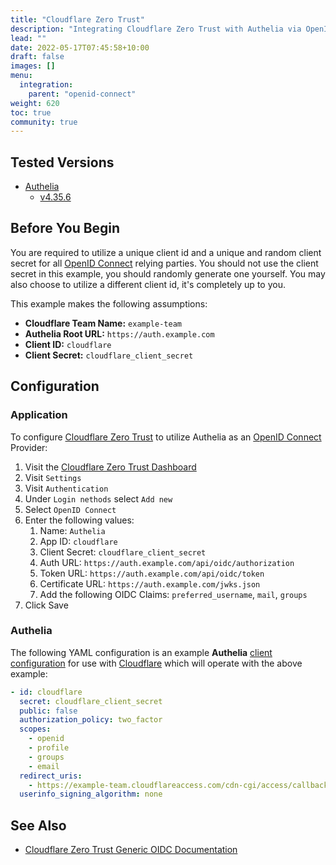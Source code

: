```yaml
---
title: "Cloudflare Zero Trust"
description: "Integrating Cloudflare Zero Trust with Authelia via OpenID Connect."
lead: ""
date: 2022-05-17T07:45:58+10:00
draft: false
images: []
menu:
  integration:
    parent: "openid-connect"
weight: 620
toc: true
community: true
---
```


## Tested Versions

* [Authelia]
  * [v4.35.6](https://github.com/authelia/authelia/releases/tag/v4.35.6)

## Before You Begin

You are required to utilize a unique client id and a unique and random client secret for all [OpenID Connect] relying
parties. You should not use the client secret in this example, you should randomly generate one yourself. You may also
choose to utilize a different client id, it's completely up to you.

This example makes the following assumptions:

* __Cloudflare Team Name:__ `example-team`
* __Authelia Root URL:__ `https://auth.example.com`
* __Client ID:__ `cloudflare`
* __Client Secret:__ `cloudflare_client_secret`

## Configuration

### Application

To configure [Cloudflare Zero Trust] to utilize Authelia as an [OpenID Connect] Provider:

1. Visit the [Cloudflare Zero Trust Dashboard](https://dash.teams.cloudflare.com)
2. Visit `Settings`
3. Visit `Authentication`
4. Under `Login nethods` select `Add new`
5. Select `OpenID Connect`
6. Enter the following values:
   1. Name: `Authelia`
   2. App ID: `cloudflare`
   3. Client Secret: `cloudflare_client_secret`
   4. Auth URL: `https://auth.example.com/api/oidc/authorization`
   5. Token URL: `https://auth.example.com/api/oidc/token`
   6. Certificate URL: `https://auth.example.com/jwks.json`
   7. Add the following OIDC Claims: `preferred_username`, `mail`, `groups`
7. Click Save

### Authelia

The following YAML configuration is an example __Authelia__
[client configuration](../../../configuration/identity-providers/open-id-connect.md#clients) for use with [Cloudflare]
which will operate with the above example:

```yaml
- id: cloudflare
  secret: cloudflare_client_secret
  public: false
  authorization_policy: two_factor
  scopes:
    - openid
    - profile
    - groups
    - email
  redirect_uris:
    - https://example-team.cloudflareaccess.com/cdn-cgi/access/callback
  userinfo_signing_algorithm: none
```

## See Also

* [Cloudflare Zero Trust Generic OIDC Documentation](https://developers.cloudflare.com/cloudflare-one/identity/idp-integration/generic-oidc/)

[Authelia]: https://www.authelia.com
[Cloudflare]: https://www.cloudflare.com/
[Cloudflare Zero Trust]: https://www.cloudflare.com/products/zero-trust/
[OpenID Connect]: ../../openid-connect/introduction.md
